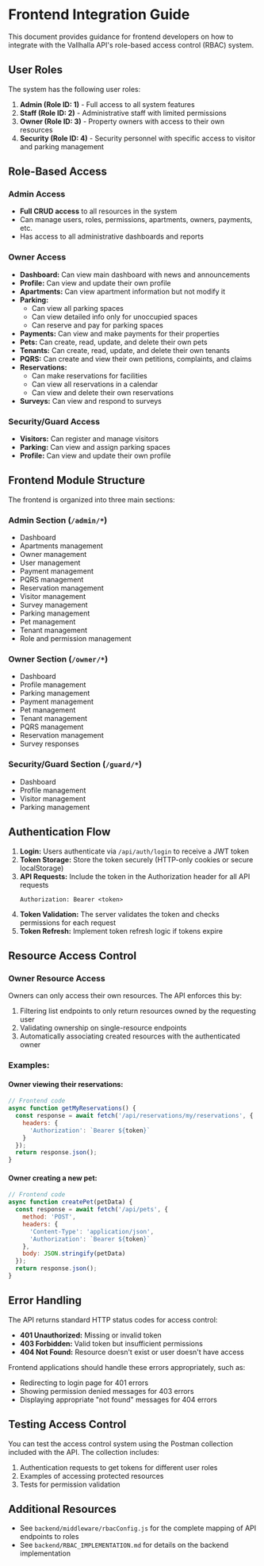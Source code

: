# Frontend Integration Guide

This document provides guidance for frontend developers on how to integrate with the Vallhalla API's role-based access control (RBAC) system.

## User Roles

The system has the following user roles:

1. **Admin (Role ID: 1)** - Full access to all system features
2. **Staff (Role ID: 2)** - Administrative staff with limited permissions
3. **Owner (Role ID: 3)** - Property owners with access to their own resources
4. **Security (Role ID: 4)** - Security personnel with specific access to visitor and parking management

## Role-Based Access

### Admin Access
- **Full CRUD access** to all resources in the system
- Can manage users, roles, permissions, apartments, owners, payments, etc.
- Has access to all administrative dashboards and reports

### Owner Access
- **Dashboard:** Can view main dashboard with news and announcements
- **Profile:** Can view and update their own profile
- **Apartments:** Can view apartment information but not modify it
- **Parking:** 
  - Can view all parking spaces
  - Can view detailed info only for unoccupied spaces
  - Can reserve and pay for parking spaces
- **Payments:** Can view and make payments for their properties
- **Pets:** Can create, read, update, and delete their own pets
- **Tenants:** Can create, read, update, and delete their own tenants
- **PQRS:** Can create and view their own petitions, complaints, and claims
- **Reservations:** 
  - Can make reservations for facilities
  - Can view all reservations in a calendar
  - Can view and delete their own reservations
- **Surveys:** Can view and respond to surveys

### Security/Guard Access
- **Visitors:** Can register and manage visitors
- **Parking:** Can view and assign parking spaces
- **Profile:** Can view and update their own profile

## Frontend Module Structure

The frontend is organized into three main sections:

### Admin Section (`/admin/*`)
- Dashboard
- Apartments management
- Owner management
- User management
- Payment management
- PQRS management
- Reservation management
- Visitor management
- Survey management
- Parking management
- Pet management
- Tenant management
- Role and permission management

### Owner Section (`/owner/*`)
- Dashboard
- Profile management
- Parking management
- Payment management
- Pet management
- Tenant management
- PQRS management
- Reservation management
- Survey responses

### Security/Guard Section (`/guard/*`)
- Dashboard
- Profile management
- Visitor management
- Parking management

## Authentication Flow

1. **Login:** Users authenticate via `/api/auth/login` to receive a JWT token
2. **Token Storage:** Store the token securely (HTTP-only cookies or secure localStorage)
3. **API Requests:** Include the token in the Authorization header for all API requests
   ```
   Authorization: Bearer <token>
   ```
4. **Token Validation:** The server validates the token and checks permissions for each request
5. **Token Refresh:** Implement token refresh logic if tokens expire

## Resource Access Control

### Owner Resource Access
Owners can only access their own resources. The API enforces this by:

1. Filtering list endpoints to only return resources owned by the requesting user
2. Validating ownership on single-resource endpoints
3. Automatically associating created resources with the authenticated owner

### Examples:

#### Owner viewing their reservations:
```javascript
// Frontend code
async function getMyReservations() {
  const response = await fetch('/api/reservations/my/reservations', {
    headers: {
      'Authorization': `Bearer ${token}`
    }
  });
  return response.json();
}
```

#### Owner creating a new pet:
```javascript
// Frontend code
async function createPet(petData) {
  const response = await fetch('/api/pets', {
    method: 'POST',
    headers: {
      'Content-Type': 'application/json',
      'Authorization': `Bearer ${token}`
    },
    body: JSON.stringify(petData)
  });
  return response.json();
}
```

## Error Handling

The API returns standard HTTP status codes for access control:

- **401 Unauthorized:** Missing or invalid token
- **403 Forbidden:** Valid token but insufficient permissions
- **404 Not Found:** Resource doesn't exist or user doesn't have access

Frontend applications should handle these errors appropriately, such as:
- Redirecting to login page for 401 errors
- Showing permission denied messages for 403 errors
- Displaying appropriate "not found" messages for 404 errors

## Testing Access Control

You can test the access control system using the Postman collection included with the API. The collection includes:

1. Authentication requests to get tokens for different user roles
2. Examples of accessing protected resources
3. Tests for permission validation

## Additional Resources

- See `backend/middleware/rbacConfig.js` for the complete mapping of API endpoints to roles
- See `backend/RBAC_IMPLEMENTATION.md` for details on the backend implementation 